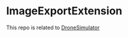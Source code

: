 # ImageExportExtension

This repo is related to [DroneSimulator](https://github.com/bbvch13531/droneSimulator)
